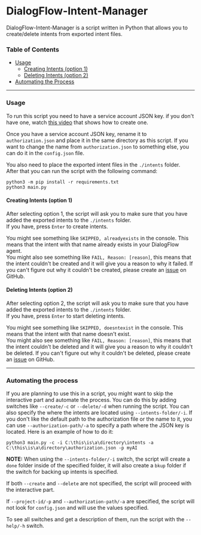 ﻿# DialogFlow-Intent-Manager

DialogFlow-Intent-Manager is a script written in Python that allows you to create/delete intents from exported intent files.

### Table of Contents

- [Usage](#usage)
  - [Creating Intents (option 1)](#creating-intents-option-1)
  - [Deleting Intents (option 2)](#deleting-intents-option-2)
- [Automating the Process](#automating-the-process)
---

### Usage

To run this script you need to have a service account JSON key. if you don't have one, watch [this video](https://youtu.be/Zp-KHSDaFk8) that shows how to create one.

Once you have a service account JSON key, rename it to `authorization.json` and place it in the same directory as this script. If you want to change the name from `authorization.json` to something else, you can do it in the `config.json` file.

You also need to place the exported intent files in the `./intents` folder.<br>
After that you can run the script with the following command:

```
python3 -m pip install -r requirements.txt
python3 main.py
```

#### Creating Intents (option 1)

After selecting option 1, the script will ask you to make sure that you have added the exported intents to the `./intents` folder.<br>
If you have, press `Enter` to create intents.

You might see something like `SKIPPED, alreadyexists` in the console. This means that the intent with that name already exists in your DialogFlow agent.<br>
You might also see something like `FAIL, Reason: [reason]`, this means that the intent couldn't be created and it will give you a reason to why it failed. If you can't figure out why it couldn't be created, please create an [issue](https://github.com/InimicalPart/DialogFlow-Intent-Manager/issues/new) on GitHub.

#### Deleting Intents (option 2)

After selecting option 2, the script will ask you to make sure that you have added the exported intents to the `./intents` folder.<br>
If you have, press `Enter` to start deleting intents.

You might see something like `SKIPPED, doesntexist` in the console. This means that the intent with that name doesn't exist.<br>
You might also see something like `FAIL, Reason: [reason]`, this means that the intent couldn't be deleted and it will give you a reason to why it couldn't be deleted. If you can't figure out why it couldn't be deleted, please create an [issue](https://github.com/InimicalPart/DialogFlow-Intent-Manager/issues/new) on GitHub.

---

### Automating the process

If you are planning to use this in a script, you might want to skip the interactive part and automate the process. You can do this by adding switches like `--create/-c` or `--delete/-d` when running the script. You can also specify the where the intents are located using `--intents-folder/-i`. If you don't like the default path to the authorization file or the name to it, you can use `--authorization-path/-a` to specify a path where the JSON key is located. Here is an example of how to do it:

```
python3 main.py -c -i C:\this\is\a\directory\intents -a C:\this\is\a\directory\authorization.json -p myAI
```

**NOTE:** When using the `--intents-folder/-i` switch, the script will create a `done` folder inside of the specified folder, it will also create a `bkup` folder if the switch for backing up intents is specified.

If both `--create` and `--delete` are not specified, the script will proceed with the interactive part.

If `--project-id/-p` and `--authorization-path/-a` are specified, the script will not look for `config.json` and will use the values specified.

To see all switches and get a description of them, run the script with the `--help/-h` switch.
